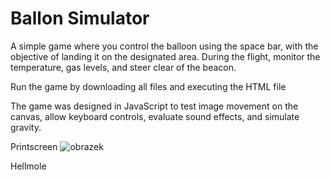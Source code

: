 # Ballon Simulator

A simple game where you control the balloon using the space bar, with the objective of landing it on the designated area. During the flight, monitor the temperature, gas levels, and steer clear of the beacon.

Run the game by downloading all files and executing the HTML file

The game was designed in JavaScript to test image movement on the canvas, allow keyboard controls, evaluate sound effects, and simulate gravity.

Printscreen
![obrazek](https://github.com/Hellmole/BallonSimulatorV1.1/assets/149156309/f91614c3-7ccd-48b8-b324-86a0470f3855)

Hellmole
